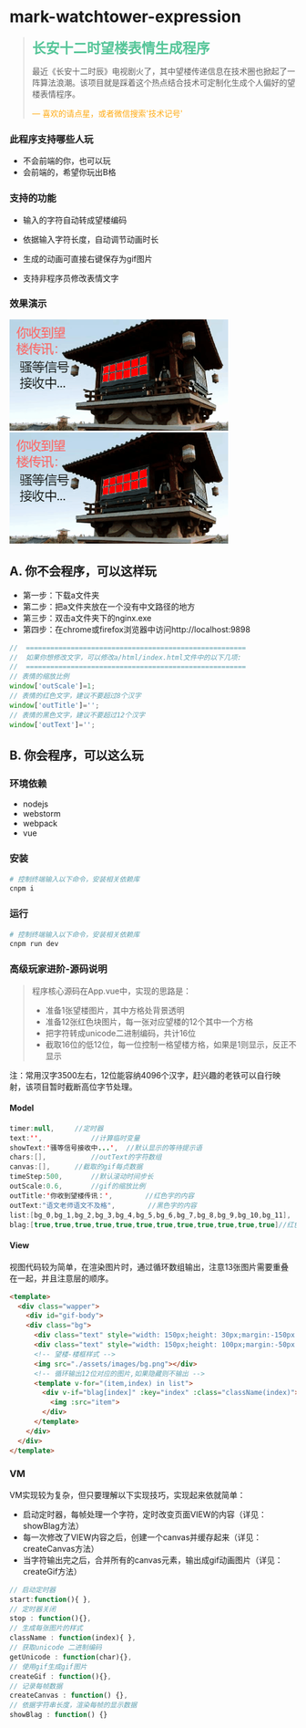 # mark-watchtower-expression

> <b style='color:#0a6a;font-size:24px'>长安十二时望楼表情生成程序</b>
>
> 最近《长安十二时辰》电视剧火了，其中望楼传递信息在技术圈也掀起了一阵算法浪潮。该项目就是踩着这个热点结合技术可定制化生成个人偏好的望楼表情程序。
>
> <span style='color:#ffaa11'>— 喜欢的请点星，或者微信搜索'技术记号'</span>



### 此程序支持哪些人玩

- 不会前端的你，也可以玩
- 会前端的，希望你玩出B格

### 支持的功能

- 输入的字符自动转成望楼编码

- 依据输入字符长度，自动调节动画时长

- 生成的动画可直接右键保存为gif图片

- 支持非程序员修改表情文字

  

### 效果演示

<img src="https://github.com/miukoo/mark-watchtower-expression/blob/master/md/2.gif"/>

<img src="https://github.com/miukoo/mark-watchtower-expression/blob/master/md/3.gif"/>

## A. 你不会程序，可以这样玩

- 第一步：下载a文件夹
- 第二步：把a文件夹放在一个没有中文路径的地方
- 第三步：双击a文件夹下的nginx.exe
- 第四步：在chrome或firefox浏览器中访问http://localhost:9898

```javascript
//  ======================================================
//  如果你想修改文字，可以修改a/html/index.html文件中的以下几项:
//  ======================================================
// 表情的缩放比例
window['outScale']=1;
// 表情的红色文字，建议不要超过8个汉字
window['outTitle']='';
// 表情的黑色文字，建议不要超过12个汉字
window['outText']='';
```

## B. 你会程序，可以这么玩

### 环境依赖

- nodejs
- webstorm
- webpack
- vue

### 安装

``` bash
# 控制终端输入以下命令，安装相关依赖库
cnpm i
```

### 运行

```bash
# 控制终端输入以下命令，安装相关依赖库
cnpm run dev
```

### 高级玩家进阶-源码说明

>程序核心源码在App.vue中，实现的思路是：
>
>- 准备1张望楼图片，其中方格处背景透明
>- 准备12张红色块图片，每一张对应望楼的12个其中一个方格
>- 把字符转成unicode二进制编码，共计16位
>- 截取16位的低12位，每一位控制一格望楼方格，如果是1则显示，反正不显示

注：常用汉字3500左右，12位能容纳4096个汉字，赶兴趣的老铁可以自行映射，该项目暂时截断高位字节处理。

#### Model

```java
timer:null,		//定时器
text:'',			//计算临时变量
showText:'骚等信号接收中...',	//默认显示的等待提示语
chars:[],			//outText的字符数组
canvas:[],		//截取的gif每贞数据
timeStep:500,		//默认滚动时间步长
outScale:0.6,		//gif的缩放比例
outTitle:'你收到望楼传讯：',		//红色字的内容
outText:"语文老师语文不及格",		//黑色字的内容
list:[bg_0,bg_1,bg_2,bg_3,bg_4,bg_5,bg_6,bg_7,bg_8,bg_9,bg_10,bg_11],	//红色块图片
blag:[true,true,true,true,true,true,true,true,true,true,true,true]//红色块显示控制
```

#### View

视图代码较为简单，在渲染图片时，通过循环数组输出，注意13张图片需要重叠在一起，并且注意层的顺序。

```html
<template>
  <div class="wapper">
    <div id="gif-body">
    <div class="bg">
      <div class="text" style="width: 150px;height: 30px;margin:-150px -80px;left: 100px;">{{outTitle}}</div>
      <div class="text" style="width: 150px;height: 100px;margin:-50px -20px;left: 50px;color:#000;">{{showText}}</div>
      <!-- 望楼-楼框样式 -->
      <img src="./assets/images/bg.png"></div>
      <!-- 循环输出12位对应的图片,如果隐藏则不输出 -->
      <template v-for="(item,index) in list">
        <div v-if="blag[index]" :key="index" :class="className(index)">
          <img :src="item">
        </div>
      </template>
    </div>
  </div>
</template>
```

### VM

VM实现较为复杂，但只要理解以下实现技巧，实现起来依就简单：

- 启动定时器，每帧处理一个字符，定时改变页面VIEW的内容（详见：showBlag方法）
- 每一次修改了VIEW内容之后，创建一个canvas并缓存起来（详见：createCanvas方法）
- 当字符输出完之后，合并所有的canvas元素，输出成gif动画图片（详见：createGif方法）

```javascript
// 启动定时器
start:function(){ },
// 定时器关闭
stop : function(){},
// 生成每张图片的样式
className : function(index){ },
// 获取unicode 二进制编码
getUnicode : function(char){},
// 使用gif生成gif图片
createGif : function(){},
// 记录每帧数据
createCanvas : function() {},
// 依据字符串长度，渲染每帧的显示数据
showBlag : function() {}
```